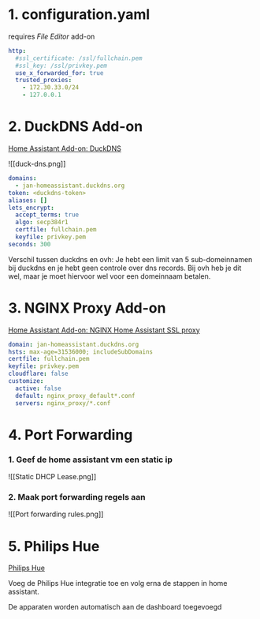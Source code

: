 # 1. configuration.yaml

requires *File Editor* add-on

```yaml
http:
  #ssl_certificate: /ssl/fullchain.pem
  #ssl_key: /ssl/privkey.pem
  use_x_forwarded_for: true
  trusted_proxies:
    - 172.30.33.0/24
    - 127.0.0.1
```

# 2. DuckDNS Add-on

[Home Assistant Add-on: DuckDNS](https://github.com/home-assistant/addons/blob/master/duckdns/DOCS.md)

![[duck-dns.png]]

```yaml
domains:
  - jan-homeassistant.duckdns.org
token: <duckdns-token>
aliases: []
lets_encrypt:
  accept_terms: true
  algo: secp384r1
  certfile: fullchain.pem
  keyfile: privkey.pem
seconds: 300
```

Verschil tussen duckdns en ovh:
Je hebt een limit van 5 sub-domeinnamen bij duckdns en je hebt geen controle over dns records.
Bij ovh heb je dit wel, maar je moet hiervoor wel voor een domeinnaam betalen.

# 3. NGINX Proxy Add-on

[Home Assistant Add-on: NGINX Home Assistant SSL proxy](https://github.com/home-assistant/addons/blob/master/nginx_proxy/DOCS.md)

```yaml
domain: jan-homeassistant.duckdns.org
hsts: max-age=31536000; includeSubDomains
certfile: fullchain.pem
keyfile: privkey.pem
cloudflare: false
customize:
  active: false
  default: nginx_proxy_default*.conf
  servers: nginx_proxy/*.conf
```

# 4. Port Forwarding

### 1. Geef de home assistant vm een static ip
![[Static DHCP Lease.png]]

### 2. Maak port forwarding regels aan
![[Port forwarding rules.png]]

# 5. Philips Hue

[Philips Hue](https://www.home-assistant.io/integrations/hue)

Voeg de Philips Hue integratie toe en volg erna de stappen in home assistant.

De apparaten worden automatisch aan de dashboard toegevoegd